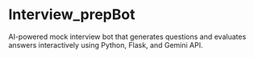 # Interview_prepBot
AI-powered mock interview bot that generates questions and evaluates answers interactively using Python, Flask, and Gemini API.
